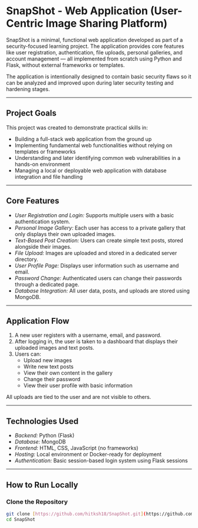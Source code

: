 # SnapShot - Web Application (User-Centric Image Sharing Platform)

SnapShot is a minimal, functional web application developed as part of a security-focused learning project. The application provides core features like user registration, authentication, file uploads, personal galleries, and account management — all implemented from scratch using Python and Flask, without external frameworks or templates.

The application is intentionally designed to contain basic security flaws so it can be analyzed and improved upon during later security testing and hardening stages.

---

## Project Goals

This project was created to demonstrate practical skills in:

- Building a full-stack web application from the ground up
- Implementing fundamental web functionalities without relying on templates or frameworks
- Understanding and later identifying common web vulnerabilities in a hands-on environment
- Managing a local or deployable web application with database integration and file handling

---

## Core Features

- *User Registration and Login:* Supports multiple users with a basic authentication system.
- *Personal Image Gallery:* Each user has access to a private gallery that only displays their own uploaded images.
- *Text-Based Post Creation:* Users can create simple text posts, stored alongside their images.
- *File Upload:* Images are uploaded and stored in a dedicated server directory.
- *User Profile Page:* Displays user information such as username and email.
- *Password Change:* Authenticated users can change their passwords through a dedicated page.
- *Database Integration:* All user data, posts, and uploads are stored using MongoDB.

---

## Application Flow

1. A new user registers with a username, email, and password.
2. After logging in, the user is taken to a dashboard that displays their uploaded images and text posts.
3. Users can:
   - Upload new images
   - Write new text posts
   - View their own content in the gallery
   - Change their password
   - View their user profile with basic information

All uploads are tied to the user and are not visible to others.

---

## Technologies Used

- *Backend:* Python (Flask)
- *Database:* MongoDB
- *Frontend:* HTML, CSS, JavaScript (no frameworks)
- *Hosting:* Local environment or Docker-ready for deployment
- *Authentication:* Basic session-based login system using Flask sessions

---

## How to Run Locally

### Clone the Repository

```bash
git clone [https://github.com/hitksh18/SnapShot.git](https://github.com/srijareddy1234/SnapShot.git
cd SnapShot

